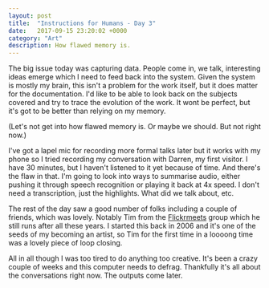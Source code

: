 ```yaml
---
layout: post
title:  "Instructions for Humans - Day 3"
date:   2017-09-15 23:20:02 +0000
category: "Art"
description: How flawed memory is.
---
```


The big issue today was capturing data. People come in, we talk, interesting ideas emerge which I need to feed back into the system. Given the system is mostly my brain, this isn't a problem for the work itself, but it does matter for the documentation. I'd like to be able to look back on the subjects covered and try to trace the evolution of the work. It wont be perfect, but it's got to be better than relying on my memory. 

(Let's not get into how flawed memory is. Or maybe we should. But not right now.)

I've got a lapel mic for recording more formal talks later but it works with my phone so I tried recording my conversation with Darren, my first visitor. I have 30 minutes, but I haven't listened to it yet because of time. And there's the flaw in that. I'm going to look into ways to summarise audio, either pushing it through speech recognition or playing it back at 4x speed. I don't need a transcription, just the highlights. What did we talk about, etc. 

The rest of the day saw a good number of folks including a couple of friends, which was lovely. Notably Tim from the [Flickrmeets](https://www.flickr.com/groups/birmingham_flickrmeets/) group which he still runs after all these years. I started this back in 2006 and it's one of the seeds of my becoming an artist, so Tim for the first time in a loooong time was a lovely piece of loop closing. 

All in all though I was too tired to do anything too creative. It's been a crazy couple of weeks and this computer needs to defrag. Thankfully it's all about the conversations right now. The outputs come later. 